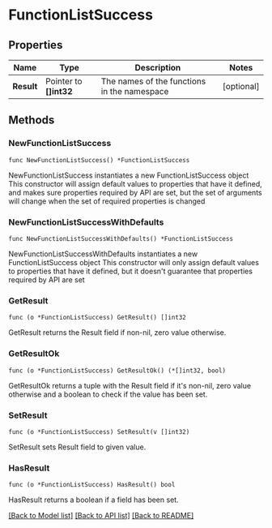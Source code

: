 # FunctionListSuccess

## Properties

Name | Type | Description | Notes
------------ | ------------- | ------------- | -------------
**Result** | Pointer to **[]int32** | The names of the functions in the namespace | [optional] 

## Methods

### NewFunctionListSuccess

`func NewFunctionListSuccess() *FunctionListSuccess`

NewFunctionListSuccess instantiates a new FunctionListSuccess object
This constructor will assign default values to properties that have it defined,
and makes sure properties required by API are set, but the set of arguments
will change when the set of required properties is changed

### NewFunctionListSuccessWithDefaults

`func NewFunctionListSuccessWithDefaults() *FunctionListSuccess`

NewFunctionListSuccessWithDefaults instantiates a new FunctionListSuccess object
This constructor will only assign default values to properties that have it defined,
but it doesn't guarantee that properties required by API are set

### GetResult

`func (o *FunctionListSuccess) GetResult() []int32`

GetResult returns the Result field if non-nil, zero value otherwise.

### GetResultOk

`func (o *FunctionListSuccess) GetResultOk() (*[]int32, bool)`

GetResultOk returns a tuple with the Result field if it's non-nil, zero value otherwise
and a boolean to check if the value has been set.

### SetResult

`func (o *FunctionListSuccess) SetResult(v []int32)`

SetResult sets Result field to given value.

### HasResult

`func (o *FunctionListSuccess) HasResult() bool`

HasResult returns a boolean if a field has been set.


[[Back to Model list]](../README.md#documentation-for-models) [[Back to API list]](../README.md#documentation-for-api-endpoints) [[Back to README]](../README.md)


